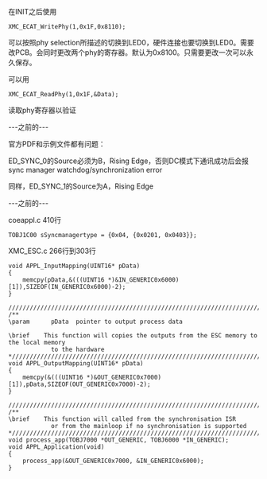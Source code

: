 在INIT之后使用
```
XMC_ECAT_WritePhy(1,0x1F,0x8110);
```
可以按照phy selection所描述的切换到LED0，硬件连接也要切换到LED0。需要改PCB。会同时更改两个phy的寄存器。默认为0x8100。只需要更改一次可以永久保存。

可以用
```
XMC_ECAT_ReadPhy(1,0x1F,&Data);
```
读取phy寄存器以验证

---之前的---

官方PDF和示例文件都有问题：

ED_SYNC_0的Source必须为B，Rising Edge，否则DC模式下通讯成功后会报sync manager watchdog/synchronization error

同样，ED_SYNC_1的Source为A，Rising Edge


---之前的---

coeappl.c 410行
```
TOBJ1C00 sSyncmanagertype = {0x04, {0x0201, 0x0403}};
```
XMC_ESC.c 266行到303行
```
void APPL_InputMapping(UINT16* pData)
{
	memcpy(pData,&(((UINT16 *)&IN_GENERIC0x6000)[1]),SIZEOF(IN_GENERIC0x6000)-2);
}

/////////////////////////////////////////////////////////////////////////////////////////
/**
\param      pData  pointer to output process data

\brief    This function will copies the outputs from the ESC memory to the local memory
            to the hardware
*////////////////////////////////////////////////////////////////////////////////////////
void APPL_OutputMapping(UINT16* pData)
{
	memcpy(&(((UINT16 *)&OUT_GENERIC0x7000)[1]),pData,SIZEOF(OUT_GENERIC0x7000)-2);
}

/////////////////////////////////////////////////////////////////////////////////////////
/**
\brief    This function will called from the synchronisation ISR 
            or from the mainloop if no synchronisation is supported
*////////////////////////////////////////////////////////////////////////////////////////
void process_app(TOBJ7000 *OUT_GENERIC, TOBJ6000 *IN_GENERIC);
void APPL_Application(void)
{
	process_app(&OUT_GENERIC0x7000, &IN_GENERIC0x6000);
}
```
